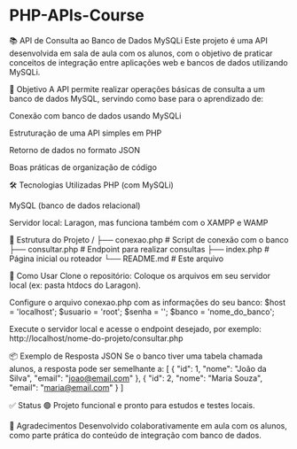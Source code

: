 # PHP-APIs-Course
📚 API de Consulta ao Banco de Dados MySQLi
Este projeto é uma API desenvolvida em sala de aula com os alunos, com o objetivo de praticar conceitos de integração entre aplicações web e bancos de dados utilizando MySQLi.

🚀 Objetivo
A API permite realizar operações básicas de consulta a um banco de dados MySQL, servindo como base para o aprendizado de:

Conexão com banco de dados usando MySQLi

Estruturação de uma API simples em PHP

Retorno de dados no formato JSON

Boas práticas de organização de código

🛠 Tecnologias Utilizadas
PHP (com MySQLi)

MySQL (banco de dados relacional)

Servidor local: Laragon, mas funciona também com o XAMPP e WAMP

📁 Estrutura do Projeto
/
├── conexao.php           # Script de conexão com o banco
├── consultar.php         # Endpoint para realizar consultas
├── index.php             # Página inicial ou roteador
└── README.md             # Este arquivo

🔧 Como Usar
Clone o repositório:
Coloque os arquivos em seu servidor local (ex: pasta htdocs do Laragon).

Configure o arquivo conexao.php com as informações do seu banco:
$host = 'localhost';
$usuario = 'root';
$senha = '';
$banco = 'nome_do_banco';

Execute o servidor local e acesse o endpoint desejado, por exemplo:
http://localhost/nome-do-projeto/consultar.php


📦 Exemplo de Resposta JSON
Se o banco tiver uma tabela chamada alunos, a resposta pode ser semelhante a:
[
  {
    "id": 1,
    "nome": "João da Silva",
    "email": "joao@email.com"
  },
  {
    "id": 2,
    "nome": "Maria Souza",
    "email": "maria@email.com"
  }
]


✅ Status
🟢 Projeto funcional e pronto para estudos e testes locais.

🙌 Agradecimentos
Desenvolvido colaborativamente em aula com os alunos, como parte prática do conteúdo de integração com banco de dados.
